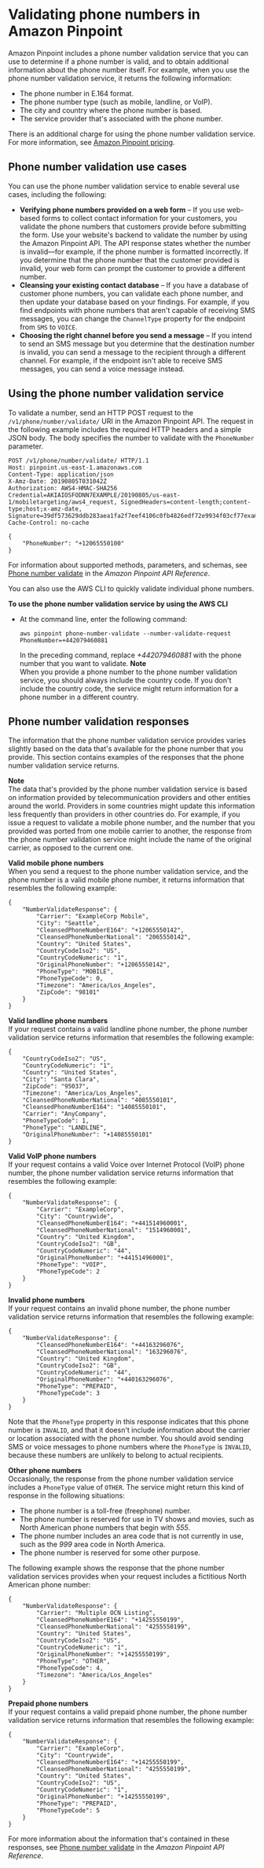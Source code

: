 # Validating phone numbers in Amazon Pinpoint<a name="validate-phone-numbers"></a>

Amazon Pinpoint includes a phone number validation service that you can use to determine if a phone number is valid, and to obtain additional information about the phone number itself\. For example, when you use the phone number validation service, it returns the following information:
+ The phone number in E\.164 format\.
+ The phone number type \(such as mobile, landline, or VoIP\)\.
+ The city and country where the phone number is based\.
+ The service provider that's associated with the phone number\.

There is an additional charge for using the phone number validation service\. For more information, see [Amazon Pinpoint pricing](https://aws.amazon.com/pinpoint/pricing/#Phone_Number_Validate)\.

## Phone number validation use cases<a name="validate-phone-numbers-use-cases"></a>

You can use the phone number validation service to enable several use cases, including the following:
+ **Verifying phone numbers provided on a web form** – If you use web\-based forms to collect contact information for your customers, you validate the phone numbers that customers provide before submitting the form\. Use your website's backend to validate the number by using the Amazon Pinpoint API\. The API response states whether the number is invalid—for example, if the phone number is formatted incorrectly\. If you determine that the phone number that the customer provided is invalid, your web form can prompt the customer to provide a different number\.
+ **Cleansing your existing contact database** – If you have a database of customer phone numbers, you can validate each phone number, and then update your database based on your findings\. For example, if you find endpoints with phone numbers that aren't capable of receiving SMS messages, you can change the `ChannelType` property for the endpoint from `SMS` to `VOICE`\.
+ **Choosing the right channel before you send a message** – If you intend to send an SMS message but you determine that the destination number is invalid, you can send a message to the recipient through a different channel\. For example, if the endpoint isn't able to receive SMS messages, you can send a voice message instead\.

## Using the phone number validation service<a name="validate-phone-numbers-request"></a>

To validate a number, send an HTTP POST request to the `/v1/phone/number/validate/` URI in the Amazon Pinpoint API\. The request in the following example includes the required HTTP headers and a simple JSON body\. The body specifies the number to validate with the `PhoneNumber` parameter\.

```
POST /v1/phone/number/validate/ HTTP/1.1
Host: pinpoint.us-east-1.amazonaws.com
Content-Type: application/json
X-Amz-Date: 20190805T031042Z
Authorization: AWS4-HMAC-SHA256 Credential=AKIAIOSFODNN7EXAMPLE/20190805/us-east-1/mobiletargeting/aws4_request, SignedHeaders=content-length;content-type;host;x-amz-date, Signature=39df573629ddb283aea1fa2f7eef4106c0fb4826edf72e9934f03cf77example
Cache-Control: no-cache

{
	"PhoneNumber": "+12065550100"
}
```

For information about supported methods, parameters, and schemas, see [Phone number validate](https://docs.aws.amazon.com/pinpoint/latest/apireference/phone-number-validate.html) in the *Amazon Pinpoint API Reference*\.

You can also use the AWS CLI to quickly validate individual phone numbers\.

**To use the phone number validation service by using the AWS CLI**
+ At the command line, enter the following command:

  ```
  aws pinpoint phone-number-validate --number-validate-request PhoneNumber=+442079460881
  ```

  In the preceding command, replace *\+442079460881* with the phone number that you want to validate\.
**Note**  
When you provide a phone number to the phone number validation service, you should always include the country code\. If you don't include the country code, the service might return information for a phone number in a different country\.

## Phone number validation responses<a name="validate-phone-numbers-example-responses"></a>

The information that the phone number validation service provides varies slightly based on the data that's available for the phone number that you provide\. This section contains examples of the responses that the phone number validation service returns\.

**Note**  
The data that's provided by the phone number validation service is based on information provided by telecommunication providers and other entities around the world\. Providers in some countries might update this information less frequently than providers in other countries do\. For example, if you issue a request to validate a mobile phone number, and the number that you provided was ported from one mobile carrier to another, the response from the phone number validation service might include the name of the original carrier, as opposed to the current one\.

**Valid mobile phone numbers**  
When you send a request to the phone number validation service, and the phone number is a valid mobile phone number, it returns information that resembles the following example:

```
{
    "NumberValidateResponse": {
        "Carrier": "ExampleCorp Mobile",
        "City": "Seattle",
        "CleansedPhoneNumberE164": "+12065550142",
        "CleansedPhoneNumberNational": "2065550142",
        "Country": "United States",
        "CountryCodeIso2": "US",
        "CountryCodeNumeric": "1",
        "OriginalPhoneNumber": "+12065550142",
        "PhoneType": "MOBILE",
        "PhoneTypeCode": 0,
        "Timezone": "America/Los_Angeles",
        "ZipCode": "98101"
    }
}
```

**Valid landline phone numbers**  
If your request contains a valid landline phone number, the phone number validation service returns information that resembles the following example:

```
{
    "CountryCodeIso2": "US",
    "CountryCodeNumeric": "1",
    "Country": "United States",
    "City": "Santa Clara",
    "ZipCode": "95037",
    "Timezone": "America/Los_Angeles",
    "CleansedPhoneNumberNational": "4085550101",
    "CleansedPhoneNumberE164": "14085550101",
    "Carrier": "AnyCompany",
    "PhoneTypeCode": 1,
    "PhoneType": "LANDLINE",
    "OriginalPhoneNumber": "+14085550101"
}
```

**Valid VoIP phone numbers**  
If your request contains a valid Voice over Internet Protocol \(VoIP\) phone number, the phone number validation service returns information that resembles the following example:

```
{
    "NumberValidateResponse": {
        "Carrier": "ExampleCorp",
        "City": "Countrywide",
        "CleansedPhoneNumberE164": "+441514960001",
        "CleansedPhoneNumberNational": "1514960001",
        "Country": "United Kingdom",
        "CountryCodeIso2": "GB",
        "CountryCodeNumeric": "44",
        "OriginalPhoneNumber": "+441514960001",
        "PhoneType": "VOIP",
        "PhoneTypeCode": 2
    }
}
```

**Invalid phone numbers**  
If your request contains an invalid phone number, the phone number validation service returns information that resembles the following example:

```
{
    "NumberValidateResponse": {
        "CleansedPhoneNumberE164": "+44163296076",
        "CleansedPhoneNumberNational": "163296076",
        "Country": "United Kingdom",
        "CountryCodeIso2": "GB",
        "CountryCodeNumeric": "44",
        "OriginalPhoneNumber": "+440163296076",
        "PhoneType": "PREPAID",
        "PhoneTypeCode": 3
    }
}
```

Note that the `PhoneType` property in this response indicates that this phone number is `INVALID`, and that it doesn't include information about the carrier or location associated with the phone number\. You should avoid sending SMS or voice messages to phone numbers where the `PhoneType` is `INVALID`, because these numbers are unlikely to belong to actual recipients\.

**Other phone numbers**  
Occasionally, the response from the phone number validation service includes a `PhoneType` value of `OTHER`\. The service might return this kind of response in the following situations:
+ The phone number is a toll\-free \(freephone\) number\.
+ The phone number is reserved for use in TV shows and movies, such as North American phone numbers that begin with *555*\.
+ The phone number includes an area code that is not currently in use, such as the *999* area code in North America\.
+ The phone number is reserved for some other purpose\.

The following example shows the response that the phone number validation services provides when your request includes a fictitious North American phone number:

```
{
    "NumberValidateResponse": {
        "Carrier": "Multiple OCN Listing",
        "CleansedPhoneNumberE164": "+14255550199",
        "CleansedPhoneNumberNational": "4255550199",
        "Country": "United States",
        "CountryCodeIso2": "US",
        "CountryCodeNumeric": "1",
        "OriginalPhoneNumber": "+14255550199",
        "PhoneType": "OTHER",
        "PhoneTypeCode": 4,
        "Timezone": "America/Los_Angeles"
    }
}
```

**Prepaid phone numbers**  
If your request contains a valid prepaid phone number, the phone number validation service returns information that resembles the following example:

```
{
    "NumberValidateResponse": {
        "Carrier": "ExampleCorp",
        "City": "Countrywide",
        "CleansedPhoneNumberE164": "+14255550199",
        "CleansedPhoneNumberNational": "4255550199",
        "Country": "United States",
        "CountryCodeIso2": "US",
        "CountryCodeNumeric": "1",
        "OriginalPhoneNumber": "+14255550199",
        "PhoneType": "PREPAID",
        "PhoneTypeCode": 5
    }
}
```

For more information about the information that's contained in these responses, see [Phone number validate](https://docs.aws.amazon.com/pinpoint/latest/apireference/phone-number-validate.html) in the *Amazon Pinpoint API Reference*\.